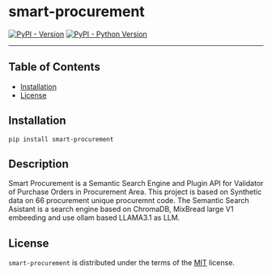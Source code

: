 # smart-procurement

[![PyPI - Version](https://img.shields.io/pypi/v/smart-procurement.svg)](https://pypi.org/project/smart-procurement)
[![PyPI - Python Version](https://img.shields.io/pypi/pyversions/smart-procurement.svg)](https://pypi.org/project/smart-procurement)

-----

## Table of Contents

- [Installation](#installation)
- [License](#license)

## Installation

```console
pip install smart-procurement
```

## Description
Smart Procurement is a Semantic Search Engine and Plugin API for Validator of Purchase Orders in Procurement Area. This project is based on Synthetic data on 66 procurement unique procuremnt code. The Semantic Search Asistant is a search engine based on ChromaDB, MixBread large V1 embeeding and use ollam based LLAMA3.1 as LLM.

## License

`smart-procurement` is distributed under the terms of the [MIT](https://spdx.org/licenses/MIT.html) license.

